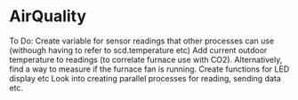 # AirQuality

To Do:
Create variable for sensor readings that other processes can use (withough having to refer to scd.temperature etc)
Add current outdoor temperature to readings (to correlate furnace use with CO2).  Alternatively, find a way to measure if the furnace fan is running.
Create functions for LED display etc
Look into creating parallel processes for reading, sending data etc.
